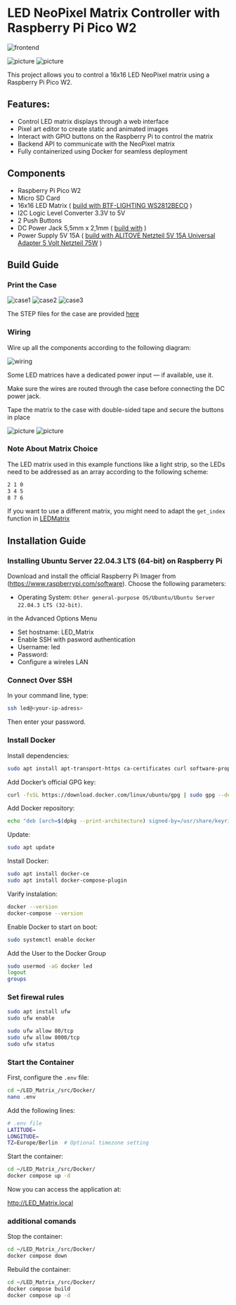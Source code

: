 # LED NeoPixel Matrix Controller with Raspberry Pi Pico W2

![frontend](./Build_Guide/img/frontend1.png)

![picture](./Build_Guide/img/Demo1.jpg)
![picture](./Build_Guide/img/Demo2.jpg)

This project allows you to control a 16x16 LED NeoPixel matrix using a Raspberry Pi Pico W2. 

## Features:
- Control LED matrix displays through a web interface
- Pixel art editor to create static and animated images
- Interact with GPIO buttons on the Raspberry Pi to control the matrix
- Backend API to communicate with the NeoPixel matrix
- Fully containerized using Docker for seamless deployment


## Components
- Raspberry Pi Pico W2
- Micro SD Card 
- 16x16 LED Matrix ( [build with BTF-LIGHTING WS2812BECO](https://www.amazon.de/dp/B088K1JH6X?ref=ppx_yo2ov_dt_b_fed_asin_title&th=1) )
- I2C Logic Level Converter 3.3V to 5V
- 2 Push Buttons
- DC Power Jack 5,5mm x 2,1mm ( [build with](https://www.amazon.de/dp/B08HGXYS4J?ref=ppx_yo2ov_dt_b_fed_asin_title) )
- Power Supply 5V 15A ( [build with ALITOVE Netzteil 5V 15A Universal Adapter 5 Volt Netzteil 75W](https://www.amazon.de/dp/B0B49ZN1LF?ref=ppx_yo2ov_dt_b_fed_asin_title&th=1) )

## Build Guide 

### Print the Case 

![case1](./Build_Guide/img/case1.jpeg)
![case2](./Build_Guide/img/case2.jpeg)
![case3](./Build_Guide/img/case3.jpeg)

The STEP files for the case are provided [here](./Build_Guide/step/)

### Wiring 

Wire up all the components according to the following diagram:

![wiring](./Build_Guide/img/wiring.png)

Some LED matrices have a dedicated power input — if available, use it.

Make sure the wires are routed through the case before connecting the DC power jack.

Tape the matrix to the case with double-sided tape and secure the buttons in place

![picture](./Build_Guide/img/Demo4.jpg)
![picture](./Build_Guide/img/Demo3.jpg)

### Note About Matrix Choice

The LED matrix used in this example functions like a light strip, so the LEDs need to be addressed as an array according to the following scheme:

```bash
2 1 0 
3 4 5
8 7 6
```

If you want to use a different matrix, you might need to adapt the `get_index` function in [LEDMatrix](./src/backend/LEDMatrix/LEDMatrix.py)

## Installation Guide

### Installing Ubuntu Server 22.04.3 LTS (64-bit) on Raspberry Pi

Download and install the official Raspberry Pi Imager from (https://www.raspberrypi.com/software).
Choose the following parameters:

- Operating System: `Other general-purpose OS/Ubuntu/Ubuntu Server 22.04.3 LTS (32-bit)`.

in the Advanced Options Menu

- Set hostname: LED_Matrix
- Enable SSH with pasword authentication 
- Username: led
- Password: <pw>
- Configure a wireles LAN

### Connect Over SSH

In your command line, type:

```bash
ssh led@<your-ip-adress>
```

Then enter your password.


### Install Docker 

Install dependencies:
```bash
sudo apt install apt-transport-https ca-certificates curl software-properties-common
```

Add Docker’s official GPG key:
```bash
curl -fsSL https://download.docker.com/linux/ubuntu/gpg | sudo gpg --dearmor -o /usr/share/keyrings/docker-archive-keyring.gpg
```

Add Docker repository:
```bash
echo "deb [arch=$(dpkg --print-architecture) signed-by=/usr/share/keyrings/docker-archive-keyring.gpg] https://download.docker.com/linux/ubuntu $(lsb_release -cs) stable" | sudo tee /etc/apt/sources.list.d/docker.list > /dev/null
```

Update:
```bash
sudo apt update
```

Install Docker:
```bash
sudo apt install docker-ce
sudo apt install docker-compose-plugin
```

Varify instalation:
```bash
docker --version
docker-compose --version
```

Enable Docker to start on boot:
```bash
sudo systemctl enable docker

```

Add the User to the Docker Group
```bash
sudo usermod -aG docker led  
logout
groups
```

### Set firewal rules 


```bash
sudo apt install ufw
sudo ufw enable
```

```bash
sudo ufw allow 80/tcp
sudo ufw allow 8000/tcp
sudo ufw status
```


### Start the Container

First, configure the `.env` file:

```bash
cd ~/LED_Matrix_/src/Docker/
nano .env
```

Add the following lines:

```bash
# .env file
LATITUDE=
LONGITUDE=
TZ=Europe/Berlin  # Optional timezone setting
```


Start the container:
```bash
cd ~/LED_Matrix_/src/Docker/
docker compose up -d
```

Now you can access the application at:

http://LED_Matrix.local


### additional comands 

Stop the container:
```bash
cd ~/LED_Matrix_/src/Docker/
docker compose down
```

Rebuild the container:
```bash
cd ~/LED_Matrix_/src/Docker/
docker compose build
docker compose up -d
```
